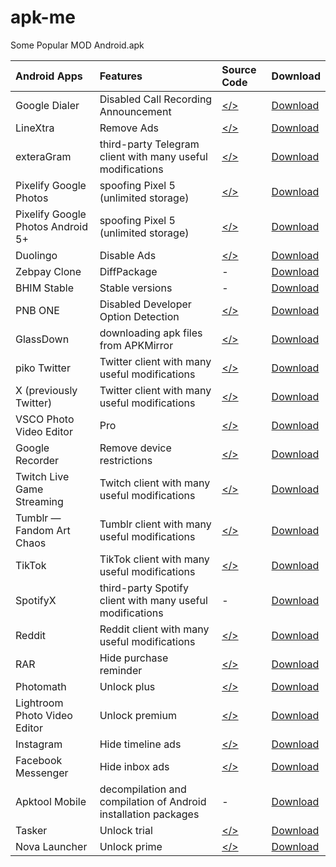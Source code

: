 # apk-me
Some Popular MOD Android.apk

Android Apps|Features|Source Code|Download
:----|:----|:----|:----
Google Dialer|Disabled Call Recording Announcement|[</>](https://github.com/Xposed-Modules-Repo/io.github.vvb2060.callrecording/)|[Download](https://github.com/arghya339/apk-me/releases?q=Phone+by+Google&expanded=true)
LineXtra|Remove Ads|[</>](https://github.com/yagiyuu/LineXtra/)|[Download](https://github.com/arghya339/apk-me/releases?q=LineXtra&expanded=true)
exteraGram|third-party Telegram client with many useful modifications|[</>](https://github.com/exteraSquad/exteraGram)|[Download](https://github.com/arghya339/apk-me/releases?q=exteraGram&expanded=true)
Pixelify Google Photos|spoofing Pixel 5 (unlimited storage)|[</>](https://github.com/ReVanced/revanced-patches/tree/main/src/main/kotlin/app/revanced/patches/googlephotos)|[Download](https://github.com/arghya339/apk-me/releases?q=PixelifyUnGoogledPhotos&expanded=true)
Pixelify Google Photos Android 5+|spoofing Pixel 5 (unlimited storage)|[</>](https://github.com/ReVanced/revanced-patches/tree/main/src/main/kotlin/app/revanced/patches/googlephotos)|[Download](https://github.com/arghya339/apk-me/releases?q=PixelifyUnGoogledPhotos+A5&expanded=true)
Duolingo|Disable Ads|[</>](https://github.com/ReVanced/revanced-patches/tree/main/src/main/kotlin/app/revanced/patches/duolingo)|[Download](https://github.com/arghya339/apk-me/releases?q=Duolingo&expanded=true)
Zebpay Clone|DiffPackage|-|[Download](https://github.com/arghya339/apk-me/releases?q=Zebpay+DiffPackage&expanded=true)
BHIM Stable|Stable versions|-|[Download](https://github.com/arghya339/apk-me/releases?q=BHIM+Stable&expanded=true)
PNB ONE|Disabled Developer Option Detection|[</>](https://github.com/xfqwdsj/IAmNotADeveloper)|[Download](https://github.com/arghya339/apk-me/releases?q=PNB+ONE&expanded=true)
GlassDown|downloading apk files from APKMirror|[</>](https://github.com/Sinneida/glassdown/)|[Download](https://github.com/arghya339/apk-me/releases?q=GlassDown&expanded=true)
piko Twitter|Twitter client with many useful modifications|[</>](https://github.com/crimera/piko)|[Download](https://github.com/arghya339/apk-me/releases?q=piko-Twitter&expanded=true)
X (previously Twitter)|Twitter client with many useful modifications|[</>](https://github.com/ReVanced/revanced-patches/tree/main/src/main/kotlin/app/revanced/patches/twitter)|[Download](https://github.com/arghya339/apk-me/releases?q=X-previously-Twitter&expanded=true)
VSCO Photo Video Editor|Pro|[</>](https://github.com/ReVanced/revanced-patches/tree/main/src/main/kotlin/app/revanced/patches/vsco/misc/pro)|[Download](https://github.com/arghya339/apk-me/releases?q=VSCO-Photo-Video-Editor&expanded=true)
Google Recorder|Remove device restrictions|[</>](https://github.com/ReVanced/revanced-patches/tree/main/src/main/kotlin/app/revanced/patches/googlerecorder/restrictions)|[Download](https://github.com/arghya339/apk-me/releases?q=UnGoogledRecorder&expanded=true)
Twitch Live Game Streaming|Twitch client with many useful modifications|[</>](https://github.com/ReVanced/revanced-patches/tree/main/src/main/kotlin/app/revanced/patches/twitch)|[Download](https://github.com/arghya339/apk-me/releases?q=Twitch-Live-Game-Streaming&expanded=true)
Tumblr — Fandom Art Chaos|Tumblr client with many useful modifications|[</>](https://github.com/ReVanced/revanced-patches/tree/main/src/main/kotlin/app/revanced/patches/tumblr)|[Download](https://github.com/arghya339/apk-me/releases?q=Tumblr%E2%80%94Fandom-Art-Chaos&expanded=true)
TikTok|TikTok client with many useful modifications|[</>](https://github.com/ReVanced/revanced-patches/tree/main/src/main/kotlin/app/revanced/patches/tiktok)|[Download](https://github.com/arghya339/apk-me/releases?q=TikTok&expanded=true)
SpotifyX|third-party Spotify client with many useful modifications|-|[Download](https://github.com/arghya339/apk-me/releases?q=SpotifyX&expanded=true)
Reddit|Reddit client with many useful modifications|[</>](https://github.com/inotia00/revanced-patches-arsclib)|[Download](https://github.com/arghya339/apk-me/releases?q=Reddit&expanded=true)
RAR|Hide purchase reminder|[</>](https://github.com/ReVanced/revanced-patches/tree/main/src/main/kotlin/app/revanced/patches/rar/misc/annoyances/purchasereminder)|[Download](https://github.com/arghya339/apk-me/releases?q=RAR&expanded=true)
Photomath|Unlock plus|[</>](https://github.com/ReVanced/revanced-patches/tree/main/src/main/kotlin/app/revanced/patches/photomath)|[Download](https://github.com/arghya339/apk-me/releases?q=Photomath&expanded=true)
Lightroom Photo Video Editor|Unlock premium|[</>](https://github.com/ReVanced/revanced-patches/tree/main/src/main/kotlin/app/revanced/patches/lightroom/misc)|[Download](https://github.com/arghya339/apk-me/releases?q=Lightroom-Photo-Video-Editor&expanded=true)
Instagram|Hide timeline ads|[</>](https://github.com/ReVanced/revanced-patches/tree/main/src/main/kotlin/app/revanced/patches/instagram/patches)|[Download](https://github.com/arghya339/apk-me/releases?q=Instagram&expanded=true)
Facebook Messenger|Hide inbox ads|[</>](https://github.com/ReVanced/revanced-patches/tree/main/src/main/kotlin/app/revanced/patches/messenger)|[Download](https://github.com/arghya339/apk-me/releases?q=Facebook-Messenger&expanded=true)
Apktool Mobile|decompilation and compilation of Android installation packages|-|[Download](https://github.com/arghya339/apk-me/releases?q=Apktool&expanded=true)
Tasker|Unlock trial|[</>](https://github.com/indrastorms/Dropped-Patches/)|[Download](https://github.com/arghya339/apk-me/releases?q=Tasker&expanded=true)
Nova Launcher|Unlock prime|[</>](https://github.com/indrastorms/Dropped-Patches/)|[Download](https://github.com/arghya339/apk-me/releases?q=Nova+Launcher&expanded=true)
